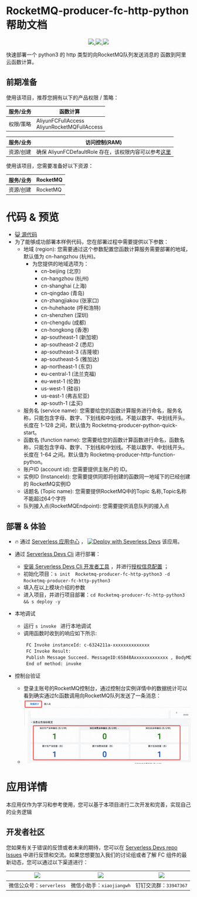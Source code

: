 # RocketMQ-producer-fc-http-python 帮助文档

<p align="center" class="flex justify-center">
    <a href="https://www.serverless-devs.com" class="ml-1">
    <img src="http://editor.devsapp.cn/icon?package=mns-queue-producer-fc-event-golang&type=packageType">
  </a>
  <a href="http://www.devsapp.cn/details.html?name=Rocketmq-producer-fc-http-python3" class="ml-1">
    <img src="http://editor.devsapp.cn/icon?package=mns-queue-trigger-fc-event-golang&type=packageVersion">
  </a>
  <a href="http://www.devsapp.cn/details.html?name=Rocketmq-producer-fc-http-python3" class="ml-1">
    <img src="http://editor.devsapp.cn/icon?package=mns-queue-trigger-fc-event-golang&type=packageDownload">
  </a>
</p>

<description>

快速部署一个 python3 的 http 类型的向RocketMQ队列发送消息的 函数到阿里云函数计算。

</description>

## 前期准备
使用该项目，推荐您拥有以下的产品权限 / 策略：

| 服务/业务 | 函数计算                                             |     
| --- |--------------------------------------------------|   
| 权限/策略 | AliyunFCFullAccess <br> AliyunRocketMQFullAccess |

| 服务/业务 | 访问控制(RAM) |     
| --- |  --- |   
| 资源/创建 | 确保 AliyunFCDefaultRole 存在，该权限内容可以参考[这里](https://help.aliyun.com/document_detail/181589.html) |

使用该项目，您需要准备好以下资源：

| 服务/业务 | RocketMQ |     
| --- |----------|   
| 资源/创建 | RocketMQ |  

<codepre id="codepre">

# 代码 & 预览

- [ :smiley_cat:  源代码](../../RocketMQ-producer-http-python)
- 为了能够成功部署本样例代码，您在部署过程中需要提供以下参数：
    - 地域 (region): 您需要通过这个参数配置您函数计算服务需要部署的地域，默认值为 cn-hangzhou (杭州)。
        - 为您提供的地域选项为：
            - cn-beijing (北京)
            - cn-hangzhou (杭州)
            - cn-shanghai (上海)
            - cn-qingdao (青岛)
            - cn-zhangjiakou (张家口)
            - cn-huhehaote (呼和浩特)
            - cn-shenzhen (深圳)
            - cn-chengdu (成都)
            - cn-hongkong (香港)
            - ap-southeast-1 (新加坡)
            - ap-southeast-2 (悉尼)
            - ap-southeast-3 (吉隆坡)
            - ap-southeast-5 (雅加达)
            - ap-northeast-1 (东京)
            - eu-central-1 (法兰克福)
            - eu-west-1 (伦敦)
            - us-west-1 (硅谷)
            - us-east-1 (弗吉尼亚)
            - ap-south-1 (孟买)
    - 服务名 (service name): 您需要给您的函数计算服务进行命名，服务名称，只能包含字母、数字、下划线和中划线。不能以数字、中划线开头。长度在 1-128 之间，默认值为 Rocketmq-producer-python-quick-start。
    - 函数名 (function name): 您需要给您的函数计算函数进行命名，函数名称，只能包含字母、数字、下划线和中划线。不能以数字、中划线开头。长度在 1-64 之间。默认值为 Rocketmq-producer-http-function-python。
    - 账户ID (account id): 您需要提供主账户的 ID。
    - 实例ID (InstanceId): 您需要提供同即将创建的函数同一地域下的已经创建的 RocketMQ实例ID
    - 话题名 (Topic name): 您需要提供RocketMQ中的Topic 名称,Topic名称不能超过64个字符
    - 队列接入点(RocketMQEndpoint): 您需要提供消息队列的接入点

</codepre>

<deploy>

## 部署 & 体验

<appcenter>

-  :fire:  通过 [Serverless 应用中心](https://fcnext.console.aliyun.com/applications/create?template=Rocketmq-producer-fc-http-python3) ，
   [![Deploy with Severless Devs](https://img.alicdn.com/imgextra/i1/O1CN01w5RFbX1v45s8TIXPz_!!6000000006118-55-tps-95-28.svg)](https://fcnext.console.aliyun.com/applications/create?template=Rocketmq-producer-fc-http-python3)  该应用。

</appcenter>

- 通过 [Serverless Devs Cli](https://www.serverless-devs.com/serverless-devs/install) 进行部署：
    - [安装 Serverless Devs Cli 开发者工具](https://www.serverless-devs.com/serverless-devs/install) ，并进行[授权信息配置](https://www.serverless-devs.com/fc/config) ；
    - 初始化项目：`s init  Rocketmq-producer-fc-http-python3 -d Rocketmq-producer-fc-http-python3`
    - 填入在以上模块介绍的参数
    - 进入项目，并进行项目部署：`cd Rocketmq-producer-fc-http-python3 && s deploy -y`

- 本地调试
    - 运行 `s invoke ` 进行本地调试
    - 调用函数时收到的响应如下所示:
      ```bash
       FC Invoke instanceId: c-6324211a-xxxxxxxxxxxxxx
       FC Invoke Result:
       Publish Message Succeed. MessageID:65848Axxxxxxxxxxxxx , BodyMD5 : 98062D0xxxxxxxxxxxxxxxxx
       End of method: invoke
        ```
- 控制台验证
    - 登录主账号的RocketMQ控制台，通过控制台实例详情中的数据统计可以看到确实通过fc函数调用向RocketMQ队列发送了一条消息：
    - ![img.png](https://github.com/littlerainxy/yusha_image/blob/main/img.png?raw=true)

</deploy>

<appdetail id="flushContent">

# 应用详情



本应用仅作为学习和参考使用，您可以基于本项目进行二次开发和完善，实现自己的业务逻辑



</appdetail>

<devgroup>

## 开发者社区

您如果有关于错误的反馈或者未来的期待，您可以在 [Serverless Devs repo Issues](https://github.com/serverless-devs/serverless-devs/issues) 中进行反馈和交流。如果您想要加入我们的讨论组或者了解 FC 组件的最新动态，您可以通过以下渠道进行：

<p align="center">

| <img src="https://serverless-article-picture.oss-cn-hangzhou.aliyuncs.com/1635407298906_20211028074819117230.png" width="130px" > | <img src="https://serverless-article-picture.oss-cn-hangzhou.aliyuncs.com/1635407044136_20211028074404326599.png" width="130px" > | <img src="https://serverless-article-picture.oss-cn-hangzhou.aliyuncs.com/1635407252200_20211028074732517533.png" width="130px" > |
|--- | --- | --- |
| <center>微信公众号：`serverless`</center> | <center>微信小助手：`xiaojiangwh`</center> | <center>钉钉交流群：`33947367`</center> | 

</p>

</devgroup>